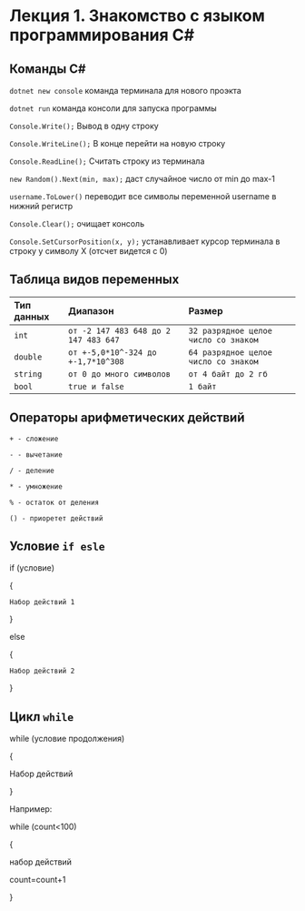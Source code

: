 # Лекция 1. Знакомство с языком программирования C#
## Команды C#
`dotnet new console` команда терминала для нового проэкта

`dotnet run` команда консоли для запуска программы

`Console.Write();` Вывод в одну строку

`Console.WriteLine();` В конце перейти на новую строку

`Console.ReadLine();` Считать строку из терминала

`new Random().Next(min, max);` даст случайное число от min до max-1

`username.ToLower()` переводит все символы переменной username в нижний регистр

`Console.Clear();` очищает консоль

`Console.SetCursorPosition(x, y);` устанавливает курсор терминала в строку y символу X (отсчет видется с 0)


## Таблица видов переменных

| Тип данных | Диапазон | Размер |
|:----|:----|:----|
| `int` | `от -2 147 483 648 до 2 147 483 647` | `32 разрядное целое число со знаком` |
| `double` | `от +-5,0*10^-324 до +-1,7*10^308` | `64 разрядное целое число со знаком` |
| `string` | `от 0 до много символов` | `от 4 байт до 2 гб` |
| `bool` | `true и false` | `1 байт` |

## Операторы арифметических действий

`+ - сложение`

`- - вычетание`

`/ - деление`

`* - умножение`

`% - остаток от деления`

`() - приоретет действий`

## Условие `if esle`

if (условие)

{

`Набор действий 1`

}

else

{

`Набор действий 2`

}

## Цикл `while`

while (условие продолжения)

{

Набор действий

}

Например:

while (count<100)

{

набор действий

count=count+1

}